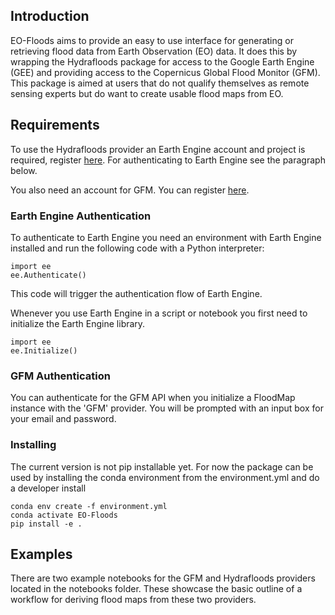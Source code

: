 ## Introduction

EO-Floods aims to provide an easy to use interface for generating or retrieving flood data from Earth Observation (EO) data. It does this by wrapping the Hydrafloods package for access to the Google Earth Engine (GEE) and providing access to the Copernicus Global Flood Monitor (GFM). This package is aimed at users that do not qualify themselves as remote sensing experts but do want to create usable flood maps from EO.

## Requirements

To use the Hydrafloods provider an Earth Engine account and project is required, register [here](https://code.earthengine.google.com/register).
For authenticating to Earth Engine see the paragraph below.

You also need an account for GFM. You can register [here](https://portal.gfm.eodc.eu/register).

### Earth Engine Authentication

To authenticate to Earth Engine you need an environment with Earth Engine installed and run the following code with a Python interpreter:

```
import ee
ee.Authenticate()
```

This code will trigger the authentication flow of Earth Engine.

Whenever you use Earth Engine in a script or notebook you first need to initialize the Earth Engine library.

```
import ee
ee.Initialize()
```

### GFM Authentication

You can authenticate for the GFM API when you initialize a FloodMap instance with the 'GFM' provider. You will be prompted with an input box for your email and password.

### Installing

The current version is not pip installable yet. For now the package can be used by installing the conda environment from the environment.yml and do a developer install

```
conda env create -f environment.yml
conda activate EO-Floods
pip install -e .
```

## Examples

There are two example notebooks for the GFM and Hydrafloods providers located in the notebooks folder. These showcase the basic outline of a workflow for deriving flood maps from these two providers.
